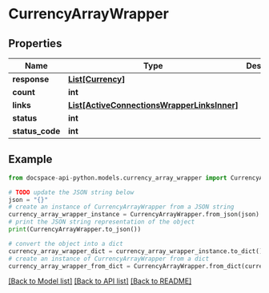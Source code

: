 # CurrencyArrayWrapper

## Properties

Name | Type | Description | Notes
------------ | ------------- | ------------- | -------------
**response** | [**List[Currency]**](Currency.md) |  | [optional] 
**count** | **int** |  | [optional] 
**links** | [**List[ActiveConnectionsWrapperLinksInner]**](ActiveConnectionsWrapperLinksInner.md) |  | [optional] 
**status** | **int** |  | [optional] 
**status_code** | **int** |  | [optional] 

## Example

```python
from docspace-api-python.models.currency_array_wrapper import CurrencyArrayWrapper

# TODO update the JSON string below
json = "{}"
# create an instance of CurrencyArrayWrapper from a JSON string
currency_array_wrapper_instance = CurrencyArrayWrapper.from_json(json)
# print the JSON string representation of the object
print(CurrencyArrayWrapper.to_json())

# convert the object into a dict
currency_array_wrapper_dict = currency_array_wrapper_instance.to_dict()
# create an instance of CurrencyArrayWrapper from a dict
currency_array_wrapper_from_dict = CurrencyArrayWrapper.from_dict(currency_array_wrapper_dict)
```
[[Back to Model list]](../README.md#documentation-for-models) [[Back to API list]](../README.md#documentation-for-api-endpoints) [[Back to README]](../README.md)


